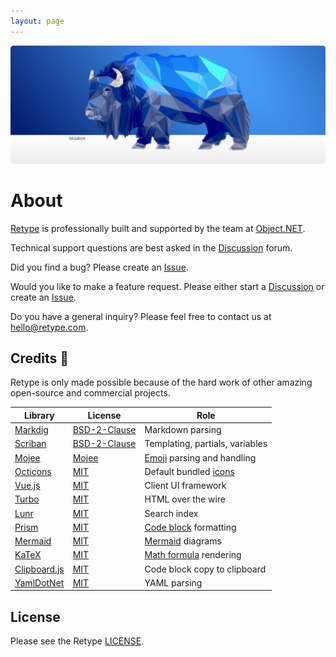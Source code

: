 ```yaml
---
layout: page
---
```

![](/static/headers/header-17.png)

# About

[Retype](https://retype.com/) is professionally built and supported by the team at [Object.NET](https://object.net).

Technical support questions are best asked in the [Discussion](https://github.com/retypeapp/retype/discussions) forum.

Did you find a bug? Please create an [Issue](https://github.com/retypeapp/retype/issues).

Would you like to make a feature request. Please either start a [Discussion](https://github.com/retypeapp/retype/discussions) or create an [Issue](https://github.com/retypeapp/retype/issues).

Do you have a general inquiry? Please feel free to contact us at [hello@retype.com](mailto:hello@retype.com).

## Credits :clap:

Retype is only made possible because of the hard work of other amazing open-source and commercial projects.

| Library                                                  | License                                                                    | Role                                                                   |
| -------------------------------------------------------- | -------------------------------------------------------------------------- | ---------------------------------------------------------------------- |
| [Markdig](https://github.com/xoofx/markdig)              | [BSD-2-Clause](https://github.com/xoofx/markdig/blob/master/license.txt)   | Markdown parsing                                                       |
| [Scriban](https://github.com/scriban/scriban)            | [BSD-2-Clause](https://github.com/scriban/scriban/blob/master/license.txt) | Templating, partials, variables                                        |
| [Mojee](https://mojee.io)                                | [Mojee](https://docs.mojee.io/license/)                                    | [Emoji](/components/emoji.md) parsing and handling                     |
| [Octicons](https://primer.github.io/octicons/)           | [MIT](https://github.com/primer/octicons/blob/main/LICENSE)                | Default bundled [icons](/components/icon.md)                           |
| [Vue.js](https://vuejs.org/)                             | [MIT](https://github.com/vuejs/vue/blob/dev/LICENSE)                       | Client UI framework                                                    |
| [Turbo](https://turbo.hotwired.dev/)                     | [MIT](https://github.com/hotwired/turbo/blob/main/MIT-LICENSE)             | HTML over the wire                                                     |
| [Lunr](https://lunrjs.com/)                              | [MIT](https://github.com/olivernn/lunr.js/blob/master/LICENSE)             | Search index                                                           |
| [Prism](https://prismjs.com/)                            | [MIT](https://github.com/PrismJS/prism/blob/master/LICENSE)                | [Code block](/components/code-block.md#syntax-highlighting) formatting |
| [Mermaid](https://mermaid-js.github.io/mermaid/)         | [MIT](https://github.com/mermaid-js/mermaid/blob/develop/LICENSE)          | [Mermaid](/components/mermaid.md) diagrams                             |
| [KaTeX](https://github.com/KaTeX/KaTeX)                  | [MIT](https://github.com/KaTeX/KaTeX/blob/master/LICENSE)                  | [Math formula](/components/math-formulas.md) rendering                 |
| [Clipboard.js](https://clipboardjs.com)                  | [MIT](https://clipboardjs.com/)                                            | Code block copy to clipboard                                           |
| [YamlDotNet](https://github.com/aaubry/YamlDotNet)       | [MIT](https://github.com/aaubry/YamlDotNet/blob/master/LICENSE.txt)        | YAML parsing                                                           |

## License

Please see the Retype [LICENSE](LICENSE.md).
